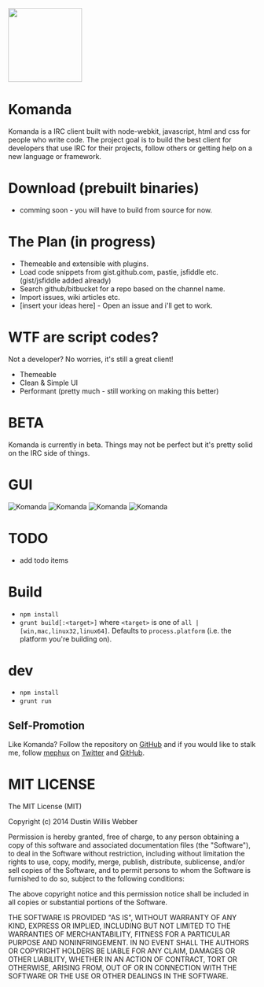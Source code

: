 <img height="150px" width="150px" src="https://raw.githubusercontent.com/mephux/komanda/master/app/styles/images/logo/komanda%20(PNG)/256x256.png">

# Komanda

Komanda is a IRC client built with node-webkit, javascript, html and css for people who write code. The project goal is to build the best client for developers that use IRC for their projects, follow others or getting help on a new language or framework.

# Download (prebuilt binaries)

 * comming soon - you will have to build from source for now.

# The Plan (in progress)

* Themeable and extensible with plugins.
* Load code snippets from gist.github.com, pastie, jsfiddle etc. (gist/jsfiddle added already)
* Search github/bitbucket for a repo based on the channel name.
* Import issues, wiki articles etc.
* [insert your ideas here] - Open an issue and i'll get to work.

# WTF are script codes?

Not a developer? No worries, it's still a great client!

* Themeable
* Clean & Simple UI
* Performant (pretty much - still working on making this better)

# BETA

Komanda is currently in beta. Things may not be perfect but it's pretty solid on the IRC side of things.

# GUI

![Komanda](https://raw.githubusercontent.com/mephux/komanda/master/app/styles/images/screenshot/komanda-ss-1.png)
![Komanda](https://raw.githubusercontent.com/mephux/komanda/master/app/styles/images/screenshot/komanda-ss-2.png)
![Komanda](https://raw.githubusercontent.com/mephux/komanda/master/app/styles/images/screenshot/komanda-ss-3.png)
![Komanda](https://raw.githubusercontent.com/mephux/komanda/master/app/styles/images/screenshot/komanda-ss-4.png)

# TODO

* add todo items

# Build
  * `npm install`
  * `grunt build[:<target>]` where `<target>` is one of `all | [win,mac,linux32,linux64]`.
  Defaults to `process.platform` (i.e. the platform you're building on).

# dev

 * `npm install`
 * `grunt run`

## Self-Promotion

Like Komanda? Follow the repository on
[GitHub](https://github.com/mephux/komanda) and if
you would like to stalk me, follow [mephux](http://dweb.io/) on
[Twitter](http://twitter.com/mephux) and
[GitHub](https://github.com/mephux).

# MIT LICENSE

The MIT License (MIT)

Copyright (c) 2014 Dustin Willis Webber

Permission is hereby granted, free of charge, to any person obtaining a copy
of this software and associated documentation files (the "Software"), to deal
in the Software without restriction, including without limitation the rights
to use, copy, modify, merge, publish, distribute, sublicense, and/or sell
copies of the Software, and to permit persons to whom the Software is
furnished to do so, subject to the following conditions:

The above copyright notice and this permission notice shall be included in
all copies or substantial portions of the Software.

THE SOFTWARE IS PROVIDED "AS IS", WITHOUT WARRANTY OF ANY KIND, EXPRESS OR
IMPLIED, INCLUDING BUT NOT LIMITED TO THE WARRANTIES OF MERCHANTABILITY,
FITNESS FOR A PARTICULAR PURPOSE AND NONINFRINGEMENT. IN NO EVENT SHALL THE
AUTHORS OR COPYRIGHT HOLDERS BE LIABLE FOR ANY CLAIM, DAMAGES OR OTHER
LIABILITY, WHETHER IN AN ACTION OF CONTRACT, TORT OR OTHERWISE, ARISING FROM,
OUT OF OR IN CONNECTION WITH THE SOFTWARE OR THE USE OR OTHER DEALINGS IN
THE SOFTWARE.
